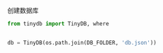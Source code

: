
创建数据库

```python
from tinydb import TinyDB, where


db = TinyDB(os.path.join(DB_FOLDER, 'db.json'))
```